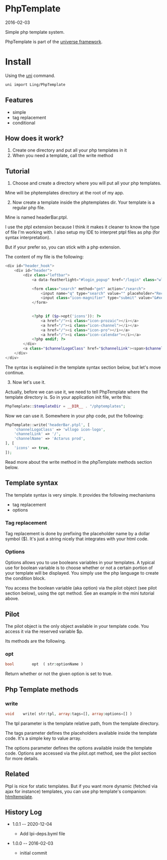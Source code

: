 PhpTemplate
===============
2016-02-03



Simple php template system.


PhpTemplate is part of the [universe framework](https://github.com/karayabin/universe-snapshot).


Install
==========
Using the [uni](https://github.com/lingtalfi/universe-naive-importer) command.
```bash
uni import Ling/PhpTemplate
```






Features
--------------

- simple
- tag replacement
- conditional



How does it work?
-----------------

1. Create one directory and put all your php templates in it
2. When you need a template, call the write method
 



Tutorial
------------

1. Choose and create a directory where you will put all your php templates.

Mine will be phptemplates directory at the root of my app. 


2. Now create a template inside the phptemplates dir.
Your template is a regular php file.

Mine is named headerBar.ptpl.

I use the ptpl extension because I think it  makes it cleaner to know the type of file I'm working with.
I also setup my IDE to interpret ptpl files as php (for syntax interpretation).

But if your prefer so, you can stick with a php extension.
 
The content of my file is the following:
 
```php
<div id="header_hook">
    <div id="header">
        <div class="leftbar">
            <a data-featherlight="#login_popup" href="/login" class="wllogin wlbutton">LOGIN</a>

            <form class="search" method="get" action="/search">
                <input name="q" type="search" value="" placeholder="Rechercher un élément">
                <input class="icon-magnifier" type="submit" value="&#xe905;">
            </form>
            

            <?php if ($p->opt('icons')): ?>
                <a href="/"><i class="icon-prozaic"></i></a>
                <a href="/"><i class="icon-channel"></i></a>
                <a href="/"><i class="icon-pro"></i></a>
                <a href="/"><i class="icon-calendar"></i></a>
            <?php endif; ?>
        </div>
        <a class="$channelLogoClass" href="$channelLink"><span>$channelName</span></a>
    </div>
</div> 
``` 
 
The syntax is explained in the template syntax section below, but let's move continue. 
 

3. Now let's use it.

Actually, before we can use it, we need to tell PhpTemplate where the template directory is.
So in your application init file, write this:

```php 
PhpTemplate::$templateDir = __DIR__ . "/phptemplates"; 
```

Now we can use it.
Somewhere in your php code, put the following:


```php
PhpTemplate::write('headerBar.ptpl', [
    'channelLogoClass' => 'wllogo icon-logo',
    'channelLink' => '/',
    'channelName' => 'Actarus prod',
], [
    'icons' => true,
]);
```

Read more about the write method in the phpTemplate methods section below.






Template syntax
------------------

The template syntax is very simple.
It provides the following mechanisms

- tag replacement
- options


### Tag replacement 

Tag replacement is done by prefixing the placeholder name by a dollar symbol ($).
It's just a string nicely that integrates with your html code.


### Options

Options allows you to use booleans variables in your templates.
A typical use for boolean variable is to choose whether or not a certain portion of your template will 
be displayed. 
You simply use the php language to create the condition block.

You access the boolean variable (aka option) via the pilot object (see pilot section below),
using the opt method. See an example in the mini tutorial above.




Pilot
---------

The pilot object is the only object available in your template code.
You access it via the reserved variable $p.
 
Its methods are the following.
 
 
### opt 
 
```php
bool        opt  ( str:optionName )
``` 

Return whether or not the given option is set to true.

 
 
 
Php Template methods
----------------------

### write

```php
void    write( str:tpl, array:tags=[], array:options=[] )
```

The tpl parameter is the template relative path, from the template directory.

The tags parameter defines the placeholders available inside the template code.
It's a simple key to value array.

The options parameter defines the options available inside the template code.
Options are accessed via the pilot.opt method, see the pilot section for more details.

 
 
 
 

Related
------------

Ptpl is nice for static templates.
But if you want more dynamic (fetched via ajax for instance) templates, 
you can use php template's companion: [htmltemplate](https://github.com/lingtalfi/HtmlTemplate).









History Log
------------------

- 1.0.1 -- 2020-12-04

    - Add lpi-deps.byml file

- 1.0.0 -- 2016-02-03

    - initial commit
    
    